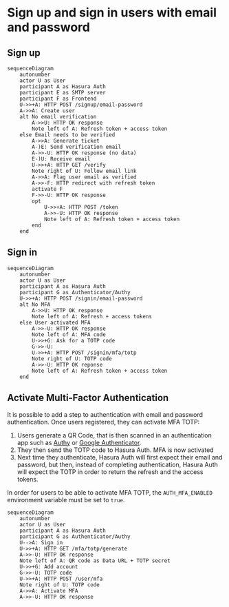 # Sign up and sign in users with email and password

## Sign up

```mermaid
sequenceDiagram
	autonumber
	actor U as User
	participant A as Hasura Auth
	participant E as SMTP server
	participant F as Frontend
	U->>+A: HTTP POST /signup/email-password
	A->>A: Create user
	alt No email verification
		A->>U: HTTP OK response
		Note left of A: Refresh token + access token
	else Email needs to be verified
		A->>A: Generate ticket
		A-)E: Send verification email
		A->>-U: HTTP OK response (no data)
		E-)U: Receive email
		U->>+A: HTTP GET /verify
		Note right of U: Follow email link
		A->>A: Flag user email as verified
		A->>-F: HTTP redirect with refresh token
		activate F
		F->>-U: HTTP OK response
		opt
			U->>+A: HTTP POST /token
			A->>-U: HTTP OK response
			Note left of A: Refresh token + access token
		end
	end
```

## Sign in

```mermaid
sequenceDiagram
	autonumber
	actor U as User
	participant A as Hasura Auth
	participant G as Authenticator/Authy
	U->>+A: HTTP POST /signin/email-password
	alt No MFA
		A->>U: HTTP OK response
		Note left of A: Refresh + access tokens
	else User activated MFA
		A->>-U: HTTP OK response
		Note left of A: MFA code
		U->>+G: Ask for a TOTP code
		G->>-U:
		U->>+A: HTTP POST /signin/mfa/totp
		Note right of U: TOTP code
		A->>-U: HTTP OK reponse
		Note left of A: Refresh token + access token
	end
```

## Activate Multi-Factor Authentication

It is possible to add a step to authentication with email and password authentication. Once users registered, they can activate MFA TOTP:

1. Users generate a QR Code, that is then scanned in an authentication app such as [Authy](https://authy.com/) or [Google Authenticator](https://en.wikipedia.org/wiki/Google_Authenticator).
2. They then send the TOTP code to Hasura Auth. MFA is now activated
3. Next time they authenticate, Hasura Auth will first expect their email and password, but then, instead of completing authentication, Hasura Auth will expect the TOTP in order to return the refresh and the access tokens.

In order for users to be able to activate MFA TOTP, the `AUTH_MFA_ENABLED` environment variable must be set to `true`.

```mermaid
sequenceDiagram
	autonumber
	actor U as User
	participant A as Hasura Auth
	participant G as Authenticator/Authy
	U-->A: Sign in
	U->>+A: HTTP GET /mfa/totp/generate
	A->>-U: HTTP OK response
	Note left of A: QR code as Data URL + TOTP secret
	U->>+G: Add account
	G->>-U: TOTP code
	U->>+A: HTTP POST /user/mfa
	Note right of U: TOTP code
	A->>A: Activate MFA
	A->>-U: HTTP OK response
```

